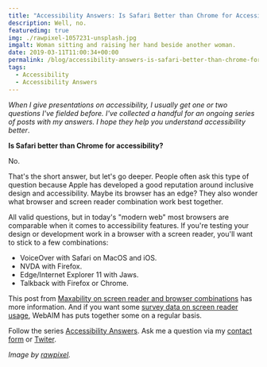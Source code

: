 ```yaml
---
title: "Accessibility Answers: Is Safari Better than Chrome for Accessibility?"
description: Well, no.
featuredimg: true
img: ./rawpixel-1057231-unsplash.jpg
imgalt: Woman sitting and raising her hand beside another woman.
date: 2019-03-11T11:00:34+00:00
permalink: /blog/accessibility-answers-is-safari-better-than-chrome-for-accessibility/
tags:
  - Accessibility
  - Accessibility Answers
---
```


_When I give presentations on accessibility, I usually get one or two questions I've fielded before. I've collected a handful for an ongoing series of posts with my answers. I hope they help you understand accessibility better_.

**Is Safari better than Chrome for accessibility?**

No.

That's the short answer, but let's go deeper. People often ask this type of question because Apple has developed a good reputation around inclusive design and accessibility. Maybe its browser has an edge? They also wonder what browser and screen reader combination work best together.

All valid questions, but in today's "modern web" most browsers are comparable when it comes to accessibility features. If you're testing your design or development work in a browser with a screen reader, you'll want to stick to a few combinations:

- VoiceOver with Safari on MacOS and iOS.
- NVDA with Firefox.
- Edge/Internet Explorer 11 with Jaws.
- Talkback with Firefox or Chrome.

This post from [Maxability on screen reader and browser combinations](http://www.maxability.co.in/2017/02/screen-reader-and-browser-combination-for-accessibility/) has more information. And if you want some [survey data on screen reader usage](https://webaim.org/projects/screenreadersurvey7/), WebAIM has puts together some on a regular basis.

Follow the series [Accessibility Answers](/tag/accessibility-answers/). Ask me a question via my [contact form](/contact/) or [Twiter](https://twitter.com/DavidAKennedy).

_Image by [rawpixel](https://unsplash.com/photos/Gx_o9dbqf34t)._
